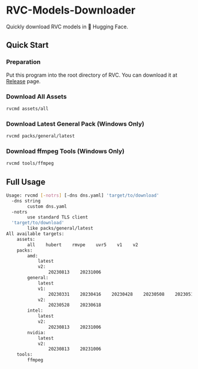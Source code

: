 # RVC-Models-Downloader
Quickly download RVC models in 🤗 Hugging Face.

## Quick Start
### Preparation
Put this program into the root directory of RVC. You can download it at [Release](https://github.com/RVC-Project/RVC-Models-Downloader/releases) page.
### Download All Assets
```bash
rvcmd assets/all
```
### Download Latest General Pack (Windows Only)
```bash
rvcmd packs/general/latest
```
### Download ffmpeg Tools (Windows Only)
```bash
rvcmd tools/ffmpeg
```

## Full Usage
```bash
Usage: rvcmd [-notrs] [-dns dns.yaml] 'target/to/download'
  -dns string
        custom dns.yaml
  -notrs
        use standard TLS client
  'target/to/download'
        like packs/general/latest
All available targets:
    assets:
        all    hubert    rmvpe    uvr5    v1    v2
    packs:
        amd:
            latest
            v2:
                20230813    20231006
        general:
            latest
            v1:
                20230331    20230416    20230428    20230508    20230513    20230516    20230717
            v2:
                20230528    20230618
        intel:
            latest
            v2:
                20230813    20231006
        nvidia:
            latest
            v2:
                20230813    20231006
    tools:
        ffmpeg
```
